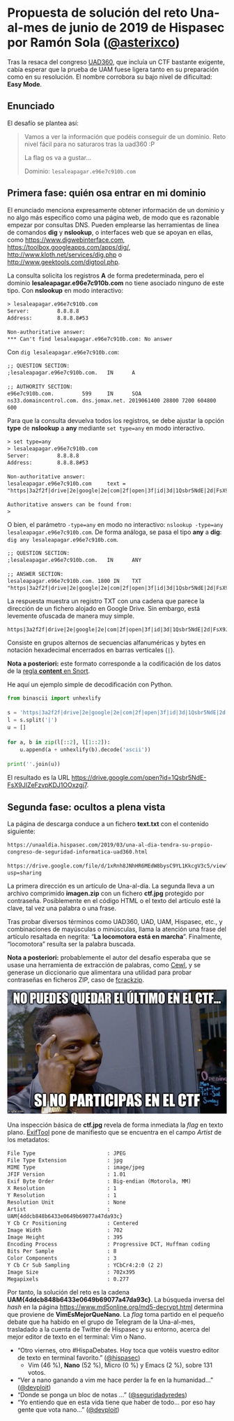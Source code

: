 # Propuesta de solución del reto Una-al-mes de junio de 2019 de Hispasec por Ramón Sola ([@asterixco](https://twitter.com/asterixco))

Tras la resaca del congreso [UAD360](https://unaaldia.hispasec.com/2019/06/finaliza-uad360-el-primer-congreso-de-seguridad-informatica-de-la-provincia-de-malaga.html), que incluía un CTF bastante exigente, cabía esperar que la prueba de UAM fuese ligera tanto en su preparación como en su resolución. El nombre corrobora su bajo nivel de dificultad: **Easy Mode**.

## Enunciado

El desafío se plantea así:

> Vamos a ver la información que podéis conseguir de un dominio. Reto nivel fácil para no saturaros tras la uad360 :P
>
> La flag os va a gustar...
>
> Dominio: `lesaleapagar.e96e7c910b.com`

## Primera fase: quién osa entrar en mi dominio

El enunciado menciona expresamente obtener información de un dominio y no algo más específico como una página web, de modo que es razonable empezar por consultas DNS. Pueden emplearse las herramientas de línea de comandos **dig** y **nslookup**, o interfaces web que se apoyan en ellas, como <https://www.digwebinterface.com>, <https://toolbox.googleapps.com/apps/dig/>, <http://www.kloth.net/services/dig.php> o <http://www.geektools.com/digtool.php>.

La consulta solicita los registros **A** de forma predeterminada, pero el dominio **lesaleapagar.e96e7c910b.com** no tiene asociado ninguno de este tipo. Con **nslookup** en modo interactivo:

```text
> lesaleapagar.e96e7c910b.com
Server:         8.8.8.8
Address:        8.8.8.8#53

Non-authoritative answer:
*** Can't find lesaleapagar.e96e7c910b.com: No answer
```

Con `dig lesaleapagar.e96e7c910b.com`:

```text
;; QUESTION SECTION:
;lesaleapagar.e96e7c910b.com.   IN      A

;; AUTHORITY SECTION:
e96e7c910b.com.         599     IN      SOA     ns33.domaincontrol.com. dns.jomax.net. 2019061400 28800 7200 604800 600
```

Para que la consulta devuelva todos los registros, se debe ajustar la opción **type** de **nslookup** a **any** mediante `set type=any` en modo interactivo.

```text
> set type=any
> lesaleapagar.e96e7c910b.com
Server:         8.8.8.8
Address:        8.8.8.8#53

Non-authoritative answer:
lesaleapagar.e96e7c910b.com     text = "https|3a2f2f|drive|2e|google|2e|com|2f|open|3f|id|3d|1Qsbr5NdE|2d|FsX9JIZeFzvpKDJ1OOxzgj7|0a|"

Authoritative answers can be found from:
>
```

O bien, el parámetro `-type=any` en modo no interactivo: `nslookup -type=any lesaleapagar.e96e7c910b.com`. De forma análoga, se pasa el tipo **any** a **dig**: `dig any lesaleapagar.e96e7c910b.com`.

```text
;; QUESTION SECTION:
;lesaleapagar.e96e7c910b.com.   IN      ANY

;; ANSWER SECTION:
lesaleapagar.e96e7c910b.com. 1800 IN    TXT     "https|3a2f2f|drive|2e|google|2e|com|2f|open|3f|id|3d|1Qsbr5NdE|2d|FsX9JIZeFzvpKDJ1OOxzgj7|0a|"
```

La respuesta muestra un registro TXT con una cadena que parece la dirección de un fichero alojado en Google Drive. Sin embargo, está levemente ofuscada de manera muy simple.

```text
https|3a2f2f|drive|2e|google|2e|com|2f|open|3f|id|3d|1Qsbr5NdE|2d|FsX9JIZeFzvpKDJ1OOxzgj7|0a|
```

Consiste en grupos alternos de secuencias alfanuméricas y bytes en notación hexadecimal encerrados en barras verticales (`|`).

**Nota a posteriori:** este formato corresponde a la codificación de los datos de la [regla **content** en Snort](http://manual-snort-org.s3-website-us-east-1.amazonaws.com/node32.html#SECTION00451000000000000000).

He aquí un ejemplo simple de decodificación con Python.

```python
from binascii import unhexlify

s = 'https|3a2f2f|drive|2e|google|2e|com|2f|open|3f|id|3d|1Qsbr5NdE|2d|FsX9JIZeFzvpKDJ1OOxzgj7|0a|'
l = s.split('|')
u = []

for a, b in zip(l[::2], l[1::2]):
    u.append(a + unhexlify(b).decode('ascii'))

print(''.join(u))
```

El resultado es la URL <https://drive.google.com/open?id=1Qsbr5NdE-FsX9JIZeFzvpKDJ1OOxzgj7>.

## Segunda fase: ocultos a plena vista

La página de descarga conduce a un fichero **text.txt** con el contenido siguiente:

```text
https://unaaldia.hispasec.com/2019/03/una-al-dia-tendra-su-propio-congreso-de-seguridad-informatica-uad360.html

https://drive.google.com/file/d/1xRnh8JNhHR6MEdW8bysC9YL1KkcgV3c5/view?usp=sharing
```

La primera dirección es un artículo de Una-al-día. La segunda lleva a un archivo comprimido **imagen.zip** con un fichero **ctf.jpg** protegido por contraseña. Posiblemente en el código HTML o el texto del artículo esté la clave, tal vez una palabra o una frase.

Tras probar diversos términos como UAD360, UAD, UAM, Hispasec, etc., y combinaciones de mayúsculas o minúsculas, llama la atención una frase del artículo resaltada en negrita: “**La locomotora está en marcha**”. Finalmente, “locomotora” resulta ser la palabra buscada.

**Nota a posteriori:** probablemente el autor del desafío esperaba que se usase una herramienta de extracción de palabras, como [Cewl](https://digi.ninja/projects/cewl.php), y se generase un diccionario que alimentara una utilidad para probar contraseñas en ficheros ZIP, caso de [fcrackzip](http://oldhome.schmorp.de/marc/fcrackzip.html).

![No puedes quedar el último en el CTF si no participas en él](ctf_sin_metadatos.jpg)

Una inspección básica de **ctf.jpg** revela de forma inmediata la *flag* en texto plano. [ExifTool](https://www.sno.phy.queensu.ca/~phil/exiftool/) pone de manifiesto que se encuentra en el campo *Artist* de los metadatos:

```text
File Type                       : JPEG
File Type Extension             : jpg
MIME Type                       : image/jpeg
JFIF Version                    : 1.01
Exif Byte Order                 : Big-endian (Motorola, MM)
X Resolution                    : 1
Y Resolution                    : 1
Resolution Unit                 : None
Artist                          : UAM{4ddcb848b6433e0649b69077a47da93c}
Y Cb Cr Positioning             : Centered
Image Width                     : 702
Image Height                    : 395
Encoding Process                : Progressive DCT, Huffman coding
Bits Per Sample                 : 8
Color Components                : 3
Y Cb Cr Sub Sampling            : YCbCr4:2:0 (2 2)
Image Size                      : 702x395
Megapixels                      : 0.277
```

Por tanto, la solución del reto es la cadena **UAM{4ddcb848b6433e0649b69077a47da93c}**. La búsqueda inversa del *hash* en la página <https://www.md5online.org/md5-decrypt.html> determina que proviene de **VimEsMejorQueNano**. La *flag* toma partido en el pequeño debate que ha habido en el grupo de Telegram de la Una-al-mes, trasladado a la cuenta de Twitter de Hispasec y su entorno, acerca del mejor editor de texto en el terminal: Vim o Nano.

- “Otro viernes, otro #HispaDebates. Hoy toca que votéis vuestro editor de texto en terminal favorito.” ([@hispasec](https://twitter.com/hispasec/status/1139517347675430912))
  - Vim (46 %), **Nano** (52 %), Micro (0 %) y Emacs (2 %), sobre 131 votos.
- “Ver a nano ganando a vim me hace perder la fe en la humanidad...” ([@devploit](https://twitter.com/devploit/status/1139852601724493824))
- “Donde se ponga un bloc de notas ...” ([@seguridadyredes](https://twitter.com/seguridadyredes/status/1139853260431532032))
- “Yo entiendo que en esta vida tiene que haber de todo... por eso hay gente que vota nano...” ([@devploit](https://twitter.com/devploit/status/1139880037094711296))
